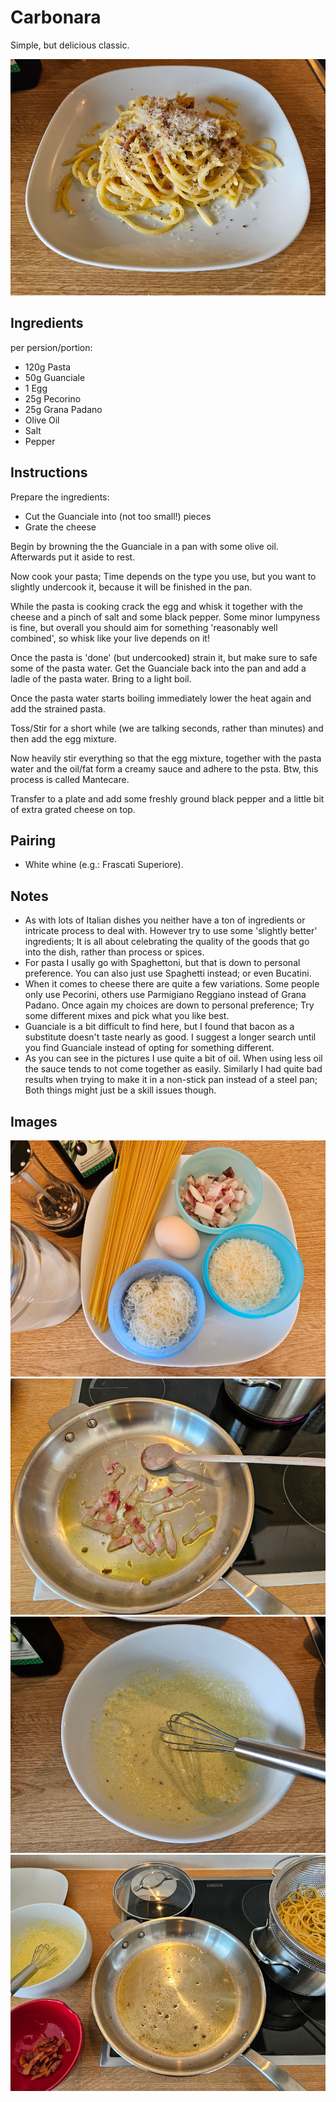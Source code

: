 # Carbonara

Simple, but delicious classic.

![Finished Dish](images/carbonara/00.jpg)


## Ingredients
per persion/portion:
- 120g Pasta
- 50g Guanciale
- 1 Egg
- 25g Pecorino
- 25g Grana Padano
- Olive Oil
- Salt
- Pepper

## Instructions

Prepare the ingredients:
- Cut the Guanciale into (not too small!) pieces
- Grate the cheese

Begin by browning the the Guanciale in a pan with some olive oil. Afterwards put it aside to rest.

Now cook your pasta; Time depends on the type you use, but you want to slightly undercook it, because it will be finished in the pan.

While the pasta is cooking crack the egg and whisk it together with the cheese and a pinch of salt and some black pepper. Some minor lumpyness is fine, but overall you should aim for something 'reasonably well combined', so whisk like your live depends on it!

Once the pasta is 'done' (but undercooked) strain it, but make sure to safe some of the pasta water.
Get the Guanciale back into the pan and add a ladle of the pasta water. Bring to a light boil.

Once the pasta water starts boiling immediately lower the heat again and add the strained pasta.

Toss/Stir for a short while (we are talking seconds, rather than minutes) and then add the egg mixture.

Now heavily stir everything so that the egg mixture, together with the pasta water and the oil/fat form a creamy sauce and adhere to the psta. Btw, this process is called Mantecare.

Transfer to a plate and add some freshly ground black pepper and a little bit of extra grated cheese on top.

## Pairing
- White whine (e.g.: Frascati Superiore).

## Notes
- As with lots of Italian dishes you neither have a ton of ingredients or intricate process to deal with. However try to use some 'slightly better' ingredients; It is all about celebrating the quality of the goods that go into the dish, rather than process or spices.
- For pasta I usally go with Spaghettoni, but that is down to personal preference. You can also just use Spaghetti instead; or even Bucatini.
- When it comes to cheese there are quite a few variations. Some people only use Pecorini, others use Parmigiano Reggiano instead of Grana Padano. Once again my choices are down to personal preference; Try some different mixes and pick what you like best.
- Guanciale is a bit difficult to find here, but I found that bacon as a substitute doesn't taste nearly as good. I suggest a longer search until you find Guanciale instead of opting for something different.
- As you can see in the pictures I use quite a bit of oil. When using less oil the sauce tends to not come together as easily. Similarly I had quite bad results when trying to make it in a non-stick pan instead of a steel pan; Both things might just be a skill issues though.

## Images

![Ingredients](images/carbonara/01.jpg)
![Guanciale](images/carbonara/02.jpg)
![EggAndCheeseMixture](images/carbonara/03.jpg)
![PreMantecare](images/carbonara/04.jpg)
